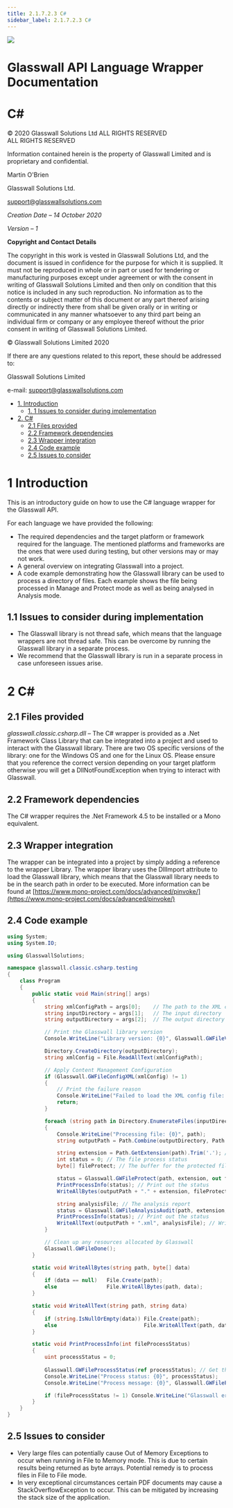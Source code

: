 ```yaml
---
title: 2.1.7.2.3 C#
sidebar_label: 2.1.7.2.3 C#
---
```


![](media/glasswalllogo.jpg)

<div style={{textAlign: 'center'}}>

# Glasswall API Language Wrapper Documentation
# C#


&copy; 2020 Glasswall Solutions Ltd ALL RIGHTS RESERVED<br />
ALL RIGHTS RESERVED

Information contained herein is the property of Glasswall Limited and is proprietary and confidential.

Martin O'Brien

Glasswall Solutions Ltd.

[support@glasswallsolutions.com](mailto:support%40glasswallsolutions.com)
</div>

_Creation Date – 14 October 2020_

_Version – 1_

**Copyright and Contact Details**

The copyright in this work is vested in Glasswall Solutions Ltd, and the document is issued in confidence for the purpose for which it is supplied. It must not be reproduced in whole or in part or used for tendering or manufacturing purposes except under agreement or with the consent in writing of Glasswall Solutions Limited and then only on condition that this notice is included in any such reproduction. No information as to the contents or subject matter of this document or any part thereof arising directly or indirectly there from shall be given orally or in writing or communicated in any manner whatsoever to any third part being an individual firm or company or any employee thereof without the prior consent in writing of Glasswall Solutions Limited.

© Glasswall Solutions Limited 2020

If there are any questions related to this report, these should be addressed to:

Glasswall Solutions Limited

e-mail: [support@glasswallsolutions.com](mailto:support%40glasswallsolutions.com)


- [1. Introduction](#1-introduction)
    - [1. 1 Issues to consider during implementation](#11-issues-to-consider-during-implementation)
- [2. C#](#2-c#)
    - [2.1 Files provided](#21-files-provided)
    - [2.2 Framework dependencies](#22-framework-dependencies)
    - [2.3 Wrapper integration](#23-wrapper-integration)
    - [2.4 Code example](#24-code-example)
    - [2.5 Issues to consider](#25-issues-to-consider)

# 1 Introduction

This is an introductory guide on how to use the C# language wrapper for the Glasswall API.

For each language we have provided the following:

- The required dependencies and the target platform or framework required for the language. The mentioned platforms and frameworks are the ones that were used during testing, but other versions may or may not work.
- A general overview on integrating Glasswall into a project.
- A code example demonstrating how the Glasswall library can be used to process a directory of files. Each example shows the file being processed in Manage and Protect mode as well as being analysed in Analysis mode.

## 1.1 Issues to consider during implementation

- The Glasswall library is not thread safe, which means that the language wrappers are not thread safe. This can be overcome by running the Glasswall library in a separate process.
- We recommend that the Glasswall library is run in a separate process in case unforeseen issues arise.

# 2 C#


## 2.1 Files provided

_glasswall.classic.csharp.dll_ – The C# wrapper is provided as a .Net Framework Class Library that can be integrated into a project and used to interact with the Glasswall library. There are two OS specific versions of the library: one for the Windows OS and one for the Linux OS. Please ensure that you reference the correct version depending on your target platform otherwise you will get a DllNotFoundException when trying to interact with Glasswall.


## 2.2 Framework dependencies

The C# wrapper requires the .Net Framework 4.5 to be installed or a Mono equivalent.

## 2.3 Wrapper integration

The wrapper can be integrated into a project by simply adding a reference to the wrapper Library. The wrapper library uses the DllImport attribute to load the Glasswall library, which means that the Glasswall library needs to be in the search path in order to be executed. More information can be found at [https://www.mono-project.com/docs/advanced/pinvoke/](https://www.mono-project.com/docs/advanced/pinvoke/)

## 2.4 Code example

```csharp
using System;
using System.IO;

using GlasswallSolutions;

namespace glasswall.classic.csharp.testing
{
    class Program
    {
        public static void Main(string[] args)
        {
            string xmlConfigPath = args[0];    // The path to the XML content management configuration
            string inputDirectory = args[1];   // The input directory
            string outputDirectory = args[2];  // The output directory

            // Print the Glasswall library version
            Console.WriteLine("Library version: {0}", Glasswall.GWFileVersion());

            Directory.CreateDirectory(outputDirectory);
            string xmlConfig = File.ReadAllText(xmlConfigPath);

            // Apply Content Management Configuration
            if (Glasswall.GWFileConfigXML(xmlConfig) != 1)
            {
                // Print the failure reason
                Console.WriteLine("Failed to load the XML config file: {0}", Glasswall.GWFileErrorMsg());
                return;
            }

            foreach (string path in Directory.EnumerateFiles(inputDirectory, "*", SearchOption.AllDirectories))
            {
                Console.WriteLine("Processing file: {0}", path);
                string outputPath = Path.Combine(outputDirectory, Path.GetFileNameWithoutExtension(path));

                string extension = Path.GetExtension(path).Trim('.'); // We use the file extension as the file type
                int status = 0; // The file process status
                byte[] fileProtect; // The buffer for the protected file

                status = Glasswall.GWFileProtect(path, extension, out fileProtect); // Run the file through File to Memory Protect
                PrintProcessInfo(status); // Print out the status
                WriteAllBytes(outputPath + "." + extension, fileProtect); // Write the protected file

                string analysisFile; // The analysis report
                status = Glasswall.GWFileAnalysisAudit(path, extension, out analysisFile); // Analyse the file with File to Memory Analysis
                PrintProcessInfo(status); // Print out the status
                WriteAllText(outputPath + ".xml", analysisFile); // Write the analysis report
            }

            // Clean up any resources allocated by Glasswall
            Glasswall.GWFileDone();
        }

        static void WriteAllBytes(string path, byte[] data)
        {
            if (data == null)   File.Create(path);
            else                File.WriteAllBytes(path, data);
        }

        static void WriteAllText(string path, string data)
        {
            if (string.IsNullOrEmpty(data)) File.Create(path);
            else                            File.WriteAllText(path, data);
        }

        static void PrintProcessInfo(int fileProcessStatus)
        {
            uint processStatus = 0;
            
            Glasswall.GWFileProcessStatus(ref processStatus); // Get the process status
            Console.WriteLine("Process status: {0}", processStatus);
            Console.WriteLine("Process message: {0}", Glasswall.GWFileProcessMsg()); // Print the file process message

            if (fileProcessStatus != 1) Console.WriteLine("Glasswall error: {0}", Glasswall.GWFileErrorMsg()); // Print non-conformance reason
        }
    }
}


```


## 2.5 Issues to consider

- Very large files can potentially cause Out of Memory Exceptions to occur when running in File to Memory mode. This is due to certain results being returned as byte arrays. Potential remedy is to process files in File to File mode.
- In very exceptional circumstances certain PDF documents may cause a StackOverflowException to occur. This can be mitigated by increasing the stack size of the application.
